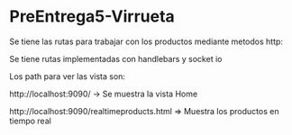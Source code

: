 # PreEntrega5-Virrueta

Se tiene las rutas para trabajar con los productos mediante metodos http:

Se tiene rutas implementadas con handlebars y socket io

Los path para ver las vista son:

http://localhost:9090/ -> Se muestra la vista Home

http://localhost:9090/realtimeproducts.html => Muestra los productos en tiempo real
